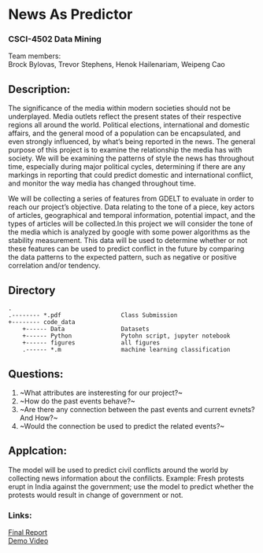 # News As Predictor  
### CSCI-4502 Data Mining  

Team members:  
Brock Bylovas, Trevor Stephens, Henok Hailenariam, Weipeng Cao  

## Description:

The significance of the media within modern societies should not be underplayed. Media outlets reflect the present states of their respective regions all around the world. Political elections, international and domestic affairs, and the general mood of a population can be encapsulated, and even strongly influenced, by what’s being reported in the news. The general purpose of this project is to examine the relationship the media has with society. We will be examining the patterns of style the news has throughout time, especially during major political cycles, determining if there are any markings in reporting that could predict domestic and international conflict, and monitor the way media has changed throughout time.  
  
We will be collecting a series of features from GDELT to evaluate in order to reach our project’s objective. Data relating to the tone of a piece, key actors of articles, geographical and temporal information, potential impact, and the types of articles will be collected.In this project we will consider the tone of the media which is analyzed by google with some power algorithms as the stability measurement. This data will be used to determine whether or not these features can be used to predict conflict in the future by comparing the data patterns to the expected pattern, such as negative or positive correlation and/or tendency.  

Directory
----------
	.
  	.-------- *.pdf                 Class Submission  
	+-------- code_data  
    	+------ Data                Datasets  
    	+------ Python              Pytohn script, jupyter notebook  
    	+------ figures             all figures  
    	.------ *.m                 machine learning classification  
    
    
## Questions:  
1. ~What attributes are insteresting for our project?~  
2. ~How do the past events behave?~  
3. ~Are there any connection between the past events and current evnets? And How?~  
4. ~Would the connection be used to predict the related events?~  

## Applcation:
The model will be used to predict civil conflicts around the world by collecting news information about the confilicts.
Example: Fresh protests erupt in India against the government; use the model to predict whether the protests would result in change of government or not.

### Links:
[Final Report](https://www.google.com)  
[Demo Video](https://www.google.com)  
